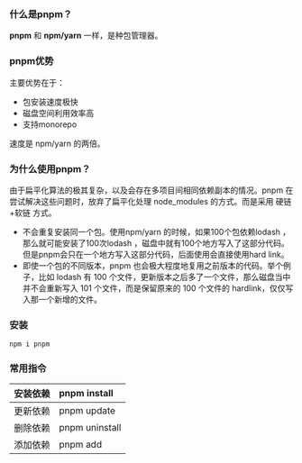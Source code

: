 ### 什么是pnpm？

**pnpm** 和 **npm/yarn** 一样，是种包管理器。

### pnpm优势

主要优势在于：
* 包安装速度极快
* 磁盘空间利用效率高
* 支持monorepo

速度是 npm/yarn 的两倍。

### 为什么使用pnpm？

由于扁平化算法的极其复杂，以及会存在多项目间相同依赖副本的情况。pnpm 在尝试解决这些问题时，放弃了扁平化处理 node_modules 的方式。而是采用 硬链+软链 方式。

* 不会重复安装同一个包。使用npm/yarn 的时候，如果100个包依赖lodash ，那么就可能安装了100次lodash ，磁盘中就有100个地方写入了这部分代码。但是pnpm会只在一个地方写入这部分代码，后面使用会直接使用hard link。
* 即使一个包的不同版本，pnpm 也会极大程度地复用之前版本的代码。举个例子，比如 lodash 有 100 个文件，更新版本之后多了一个文件，那么磁盘当中并不会重新写入 101 个文件，而是保留原来的 100 个文件的 hardlink，仅仅写入那一个新增的文件。

### 安装

`npm i pnpm`

### 常用指令

| 安装依赖   | pnpm install |
| :---       |  :---     |
| 更新依赖   | pnpm update  |
| 删除依赖   | pnpm uninstall |
| 添加依赖   | pnpm add |
